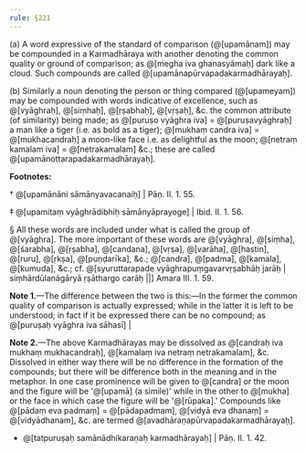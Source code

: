 ```yaml
---
rule: §221
---
```


(a) A word expressive of the standard of comparison (@[upamānam]) may be compounded in a Karmadhāraya with another denoting the common quality or ground of comparison; as @[megha iva ghanasyāmaḥ] dark like a cloud. Such compounds are called @[upamānapūrvapadakarmadhārayaḥ].

(b) Similarly a noun denoting the person or thing compared (@[upameyam]) may be compounded with words indicative of excellence, such as @[vyāghraḥ], @[siṃhaḥ], @[ṛṣabhaḥ], @[vṛṣaḥ], &c. the common attribute (of similarity) being made; as @[puruṣo vyāghra iva] = @[puruṣavyāghraḥ] a man like a tiger (i.e. as bold as a tiger); @[mukhaṃ candra iva] = @[mukhacandraḥ] a moon-like face i.e. as delightful as the moon; @[netraṃ kamalam iva] = @[netrakamalam] &c.; these are called @[upamānottarapadakarmadhārayaḥ].

**Footnotes:**

† @[upamānāni sāmānyavacanaiḥ] | Pāṇ. II. 1. 55.

‡ @[upamitaṃ vyāghrādibhiḥ sāmānyāprayoge] | Ibid. II. 1. 56.

§ All these words are included under what is called the group of @[vyāghra]. The more important of these words are @[vyāghra], @[siṃha], @[śarabha], @[ṛṣabha], @[candana], @[vṛṣa], @[varāha], @[hastin], @[ruru], @[ṛkṣa], @[puṇḍarīka], &c.; @[candra], @[padma], @[kamala], @[kumuda], &c.; cf. @[syuruttarapade vyāghrapuṃgavarvṛṣabhāḥ jarāḥ | siṃhārdūlanāgāryā ṛṣāthargo carāḥ ||] Amara III. 1. 59.

**Note 1.**—The difference between the two is this:—In the former the common quality of comparison is actually expressed; while in the latter it is left to be understood; in fact if it be expressed there can be no compound; as @[puruṣaḥ vyāghra iva sāhasī] |

**Note 2.**—The above Karmadhārayas may be dissolved as @[candraḥ iva mukhaṃ mukhacandraḥ], @[kamalaṃ iva netraṃ netrakamalam], &c. Dissolved in either way there will be no difference in the formation of the compounds; but there will be difference both in the meaning and in the metaphor. In one case prominence will be given to @[candra] or the moon and the figure will be '@[upamā] (a simile)' while in the other to @[mukha] or the face in which case the figure will be '@[rūpaka].' Compounds like @[pādaṃ eva padmaṃ] = @[pādapadmam], @[vidyā eva dhanaṃ] = @[vidyādhanam], &c. are termed @[avadhāraṇapūrvapadakarmadhārayaḥ].

* @[tatpuruṣaḥ samānādhikaraṇaḥ karmadhārayaḥ] | Pāṇ. II. 1. 42.